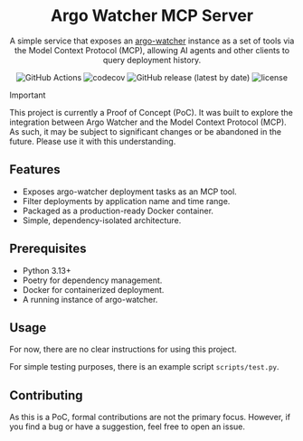 <div align="center">

# Argo Watcher MCP Server

A simple service that exposes an [argo-watcher](https://github.com/shini4i/argo-watcher) instance as a set of tools via the Model Context Protocol (MCP), allowing AI agents and other clients to query deployment history.

![GitHub Actions](https://img.shields.io/github/actions/workflow/status/shini4i/argo-watcher-mcp/run-tests.yml?branch=main&style=plastic)
![codecov](https://img.shields.io/codecov/c/github/shini4i/argo-watcher-mcp?style=plastic&token=E61B6OYPFX)
![GitHub release (latest by date)](https://img.shields.io/github/v/release/shini4i/argo-watcher-mcp?style=plastic)
![license](https://img.shields.io/github/license/shini4i/argo-watcher-mcp?style=plastic)

</div>

> [!IMPORTANT]
> This project is currently a Proof of Concept (PoC). It was built to explore the integration between Argo Watcher and the Model Context Protocol (MCP). As such, it may be subject to significant changes or be abandoned in the future. Please use it with this understanding.

## Features

- Exposes argo-watcher deployment tasks as an MCP tool.
- Filter deployments by application name and time range.
- Packaged as a production-ready Docker container.
- Simple, dependency-isolated architecture.

## Prerequisites

- Python 3.13+
- Poetry for dependency management.
- Docker for containerized deployment.
- A running instance of argo-watcher.

## Usage

For now, there are no clear instructions for using this project.

For simple testing purposes, there is an example script `scripts/test.py`.

## Contributing

As this is a PoC, formal contributions are not the primary focus. However, if you find a bug or have a suggestion, feel free to open an issue.
